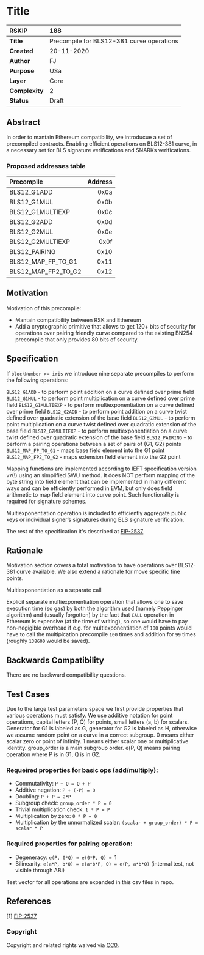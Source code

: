 # Title

|RSKIP          | 188 |
| :------------ |:-------------|
|**Title**      |Precompile for BLS12-381 curve operations |
|**Created**    |20-11-2020 |
|**Author**     |FJ |
|**Purpose**    |USa |
|**Layer**      |Core |
|**Complexity** |2 |
|**Status**     |Draft |

## Abstract

In order to mantain Ethereum compatibility, we introducue a set of precompiled contracts. Enabling efficient operations on BLS12-381 curve, in a necessary set for BLS signature verifications and SNARKs verifications.

### Proposed addresses table

| Precompile | Address |
| :-------------| -----:|
| BLS12_G1ADD | 0x0a | 
| BLS12_G1MUL | 0x0b |
| BLS12_G1MULTIEXP | 0x0c |
| BLS12_G2ADD | 0x0d |
| BLS12_G2MUL | 0x0e |
| BLS12_G2MULTIEXP | 0x0f |
| BLS12_PAIRING | 0x10 |
| BLS12_MAP_FP_TO_G1	| 0x11 |
| BLS12_MAP_FP2_TO_G2 | 0x12 |

## Motivation

Motivation of this precompile:
- Mantain compatibility between RSK and Ethereum
- Add a cryptographic primitive that allows to get 120+ bits of security for operations over pairing friendly curve compared to the existing BN254 precompile that only provides 80 bits of security.

## Specification

If `blockNumber >= iris` we introduce nine separate precompiles to perform the following operations:

`BLS12_G1ADD` - to perform point addition on a curve defined over prime field
`BLS12_G1MUL` - to perform point multiplication on a curve defined over prime field
`BLS12_G1MULTIEXP` - to perform multiexponentiation on a curve defined over prime field
`BLS12_G2ADD` - to perform point addition on a curve twist defined over quadratic extension of the base field
`BLS12_G2MUL` - to perform point multiplication on a curve twist defined over quadratic extension of the base field
`BLS12_G2MULTIEXP` - to perform multiexponentiation on a curve twist defined over quadratic extension of the base field
`BLS12_PAIRING` - to perform a pairing operations between a set of pairs of (G1, G2) points
`BLS12_MAP_FP_TO_G1` - maps base field element into the G1 point
`BLS12_MAP_FP2_TO_G2` - maps extension field element into the G2 point

Mapping functions are implemented according to IEFT specification version `v7`(!) using an simplified SWU method. It does NOT perform mapping of the byte string into field element that can be implemented in many different ways and can be efficiently performed in EVM, but only does field arithmetic to map field element into curve point. Such functionality is required for signature schemes.

Multiexponentiation operation is included to efficiently aggregate public keys or individual signer’s signatures during BLS signature verification.

The rest of the specification it's described at [EIP-2537](https://eips.ethereum.org/EIPS/eip-2537)

## Rationale

Motivation section covers a total motivation to have operations over BLS12-381 curve available. We also extend a rationale for move specific fine points.

Multiexponentiation as a separate call

Explicit separate multiexponentiation operation that allows one to save execution time (so gas) by both the algorithm used (namely Peppinger algorithm) and (usually forgotten) by the fact that `CALL` operation in Ethereum is expensive (at the time of writing), so one would have to pay non-negigible overhead if e.g. for multiexponentiation of `100` points would have to call the multipication precompile `100` times and addition for `99` times (roughly `138600` would be saved).

## Backwards Compatibility

There are no backward compatibility questions.

## Test Cases

Due to the large test parameters space we first provide properties that various operations must satisfy. We use additive notation for point operations, capital letters (P, Q) for points, small letters (a, b) for scalars. Generator for G1 is labeled as G, generator for G2 is labeled as H, otherwise we assume random point on a curve in a correct subgroup. 0 means either scalar zero or point of infinity. 1 means either scalar one or multiplicative identity. group_order is a main subgroup order. e(P, Q) means pairing operation where P is in G1, Q is in G2.

### Requeired properties for basic ops (add/multiply):

- Commutativity: `P + Q = Q + P`
- Additive negation: `P + (-P) = 0`
- Doubling: `P + P = 2*P`
- Subgroup check: `group_order * P = 0`
- Trivial multiplication check: `1 * P = P`
- Multiplication by zero: `0 * P = 0`
- Multiplication by the unnormalized scalar: `(scalar + group_order) * P = scalar * P`

### Required properties for pairing operation:
- Degeneracy: `e(P, 0*Q) = e(0*P, Q) = `1
- Bilinearity: `e(a*P, b*Q) = e(a*b*P, Q) = e(P, a*b*Q)` (internal test, not visible through ABI)

Test vector for all operations are expanded in this csv files in repo.

## References

[1] [EIP-2537](https://eips.ethereum.org/EIPS/eip-2537)

### Copyright

Copyright and related rights waived via [CC0](https://creativecommons.org/publicdomain/zero/1.0/).
